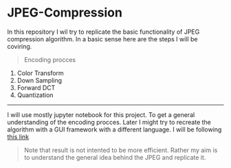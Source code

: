 # JPEG-Compression
In this repository I wil try to replicate the basic functionality of JPEG compression algorithm. In a basic sense here are the steps I will be coviring.

> Encoding procces
1. Color Transform
2. Down Sampling
3. Forward DCT
4. Quantization
---
I will use mostly jupyter notebook for this project. To get a general understanding of the encoding procces. Later I might try to recreate the algorithm with a GUI framework with a different language.
I will be following [this link](https://medium.com/geekculture/how-jpeg-compression-works-a751cd877c8c)
> Note that result is not intented to be more efficient. Rather my aim is to understand the general idea behind the JPEG and replicate it.
